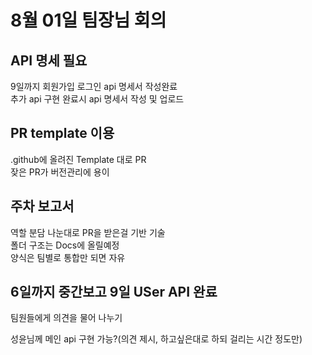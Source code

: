 # 8월 01일 팀장님 회의

## API 명세 필요

9일까지 회원가입 로그인 api 명세서 작성완료  
추가 api 구현 완료시 api 명세서 작성 및 업로드

## PR template 이용

.github에 올려진 Template 대로 PR  
잦은 PR가 버전관리에 용이

## 주차 보고서

역할 분담 나눈대로 PR을 받은걸 기반 기술  
폴더 구조는 Docs에 올릴예정   
양식은 팀별로 통합만 되면 자유

## 6일까지 중간보고 9일 USer API 완료

팀원들에게 의견을 물어 나누기

성윤님께 메인 api 구현 가능?(의견 제시, 하고싶은대로 하되 걸리는 시간 정도만)
